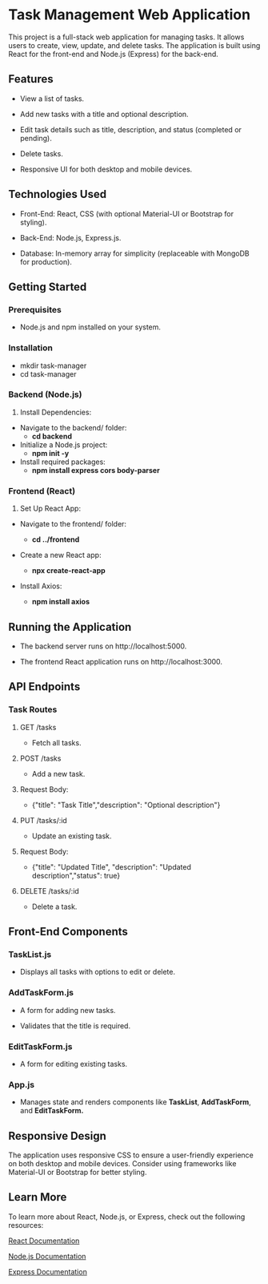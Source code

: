 # Task Management Web Application

This project is a full-stack web application for managing tasks. It allows users to create, view, update, and delete tasks. The application is built using React for the front-end and Node.js (Express) for the back-end.

## Features

- View a list of tasks.

- Add new tasks with a title and optional description.

- Edit task details such as title, description, and status (completed or pending).

- Delete tasks.

- Responsive UI for both desktop and mobile devices.

## Technologies Used

- Front-End: React, CSS (with optional Material-UI or Bootstrap for styling).

- Back-End: Node.js, Express.js.

- Database: In-memory array for simplicity (replaceable with MongoDB for production).

## Getting Started

### Prerequisites

- Node.js and npm installed on your system.

### Installation

- mkdir task-manager
- cd task-manager

### Backend (Node.js)
1. Install Dependencies:
 
- Navigate to the backend/ folder:
  - **cd backend**
- Initialize a Node.js project:
  - **npm init -y**
- Install required packages:
  - **npm install express cors body-parser**

### Frontend (React)
1. Set Up React App:

- Navigate to the frontend/ folder:

  - **cd ../frontend**

- Create a new React app:

   - **npx create-react-app** 

- Install Axios:

   - **npm install axios**


## Running the Application

- The backend server runs on http://localhost:5000.

- The frontend React application runs on http://localhost:3000.

## API Endpoints

### Task Routes

1. GET /tasks

   - Fetch all tasks.

2. POST /tasks

   - Add a new task.

3. Request Body:

   - {"title": "Task Title","description": "Optional description"}

4. PUT /tasks/:id

   - Update an existing task.

5. Request Body:

   - {"title": "Updated Title", "description": "Updated description","status": true}

6. DELETE /tasks/:id

   - Delete a task.

## Front-End Components

### TaskList.js

 - Displays all tasks with options to edit or delete.

### AddTaskForm.js

- A form for adding new tasks.

- Validates that the title is required.

### EditTaskForm.js

- A form for editing existing tasks.

### App.js

- Manages state and renders components like **TaskList**, **AddTaskForm**, and **EditTaskForm.**

## Responsive Design

The application uses responsive CSS to ensure a user-friendly experience on both desktop and mobile devices. Consider using frameworks like Material-UI or Bootstrap for better styling.



## Learn More

To learn more about React, Node.js, or Express, check out the following resources:

[React Documentation](https://react.dev/learn)

[Node.js Documentation](https://nodejs.org/docs/latest/api/)

[Express Documentation](https://expressjs.com/)
